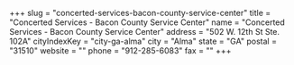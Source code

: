 +++
slug = "concerted-services-bacon-county-service-center"
title = "Concerted Services - Bacon County Service Center"
name = "Concerted Services - Bacon County Service Center"
address = "502 W. 12th St Ste. 102A"
cityIndexKey = "city-ga-alma"
city = "Alma"
state = "GA"
postal = "31510"
website = ""
phone = "912-285-6083"
fax = ""
+++
